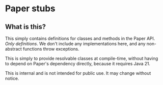 # Paper stubs

## What is this?
This simply contains definitions for classes and methods in the Paper API. _Only definitions_. We don't include any implementations here, and any non-abstract functions throw exceptions.

This is simply to provide resolvable classes at compile-time, without having to depend on Paper's dependency directly, because it requires Java 21.

This is internal and is not intended for public use. It may change without notice.